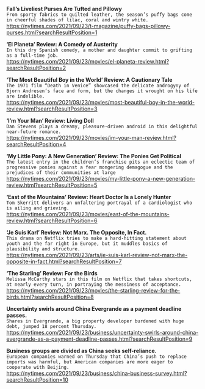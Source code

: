 **Fall’s Liveliest Purses Are Tufted and Pillowy**\
`From sporty fabrics to quilted leather, the season’s puffy bags come in cheerful shades of lilac, coral and wintry white.`\
https://nytimes.com/2021/09/23/t-magazine/puffy-bags-pillowy-purses.html?searchResultPosition=1

**‘El Planeta’ Review: A Comedy of Austerity**\
`In this dry Spanish comedy, a mother and daughter commit to grifting as a full-time job.`\
https://nytimes.com/2021/09/23/movies/el-planeta-review.html?searchResultPosition=2

**‘The Most Beautiful Boy in the World’ Review: A Cautionary Tale**\
`The 1971 film “Death in Venice” showcased the delicate androgyny of Bjorn Andresen’s face and form, but the changes it wrought on his life are indelible.`\
https://nytimes.com/2021/09/23/movies/most-beautiful-boy-in-the-world-review.html?searchResultPosition=3

**‘I’m Your Man’ Review: Living Doll**\
`Dan Stevens plays a dreamy, pleasure-driven android in this delightful near-future romance.`\
https://nytimes.com/2021/09/23/movies/im-your-man-review.html?searchResultPosition=4

**‘My Little Pony: A New Generation’ Review: The Ponies Get Political**\
`The latest entry in the children’s franchise pits an eclectic team of progressive ponies against a fear mongering demagogue and the prejudices of their communities at large`\
https://nytimes.com/2021/09/23/movies/my-little-pony-a-new-generation-review.html?searchResultPosition=5

**‘East of the Mountains’ Review: Heart Doctor Is a Lonely Hunter**\
`Tom Skerritt delivers an unfaltering portrayal of a cardiologist who is ailing and grieving.`\
https://nytimes.com/2021/09/23/movies/east-of-the-mountains-review.html?searchResultPosition=6

**‘Je Suis Karl’ Review: Not Marx. The Opposite, In Fact.**\
`This drama on Netflix tries to make a hard-hitting statement about youth and the far right in Europe, but it muddles basics of plausibility and structure.`\
https://nytimes.com/2021/09/23/arts/je-suis-karl-review-not-marx-the-opposite-in-fact.html?searchResultPosition=7

**‘The Starling’ Review: For the Birds**\
`Melissa McCarthy stars in this film on Netflix that takes shortcuts, at nearly every turn, in portraying the messiness of acceptance.`\
https://nytimes.com/2021/09/23/movies/the-starling-review-for-the-birds.html?searchResultPosition=8

**Uncertainty swirls around China Evergrande as a payment deadline passes.**\
`Shares in Evergrande, a big property developer burdened with huge debt, jumped 18 percent Thursday.`\
https://nytimes.com/2021/09/23/business/uncertainty-swirls-around-china-evergrande-as-a-payment-deadline-passes.html?searchResultPosition=9

**Business groups are divided as China seeks self-reliance.**\
`European companies warned on Thursday that China’s push to replace imports was harmful, but American companies are more eager to cooperate with Beijing.`\
https://nytimes.com/2021/09/23/business/china-business-survey.html?searchResultPosition=10

